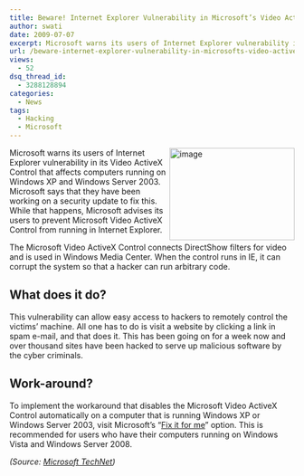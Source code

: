 ```yaml
---
title: Beware! Internet Explorer Vulnerability in Microsoft’s Video ActiveX Control
author: swati
date: 2009-07-07
excerpt: Microsoft warns its users of Internet Explorer vulnerability in its Video ActiveX Control that affects computers running on Windows XP and Windows Server 2003. Microsoft says that they have been working on a security update to fix this. While that happens, Microsoft advises its users to prevent Microsoft Video ActiveX Control from running in Internet Explorer.
url: /beware-internet-explorer-vulnerability-in-microsofts-video-activex-control/
views:
  - 52
dsq_thread_id:
  - 3288128894
categories:
  - News
tags:
  - Hacking
  - Microsoft
---
```

<img class="alignright wp-image-52334" style="border: 0pt none;margin-left: 0px;margin-right: 0px" src="http://cdn.devilsworkshop.org/files/2009/07/image9.png" border="0" alt="image" width="221" height="163" align="right" />Microsoft warns its users of Internet Explorer vulnerability in its Video ActiveX Control that affects computers running on Windows XP and Windows Server 2003. Microsoft says that they have been working on a security update to fix this. While that happens, Microsoft advises its users to prevent Microsoft Video ActiveX Control from running in Internet Explorer.

The Microsoft Video ActiveX Control connects DirectShow filters for video and is used in Windows Media Center. When the control runs in IE, it can corrupt the system so that a hacker can run arbitrary code.

## What does it do?

This vulnerability can allow easy access to hackers to remotely control the victims&#8217; machine. All one has to do is visit a website by clicking a link in spam e-mail, and that does it. This has been going on for a week now and over thousand sites have been hacked to serve up malicious software by the cyber criminals.

## Work-around?

To implement the workaround that disables the Microsoft Video ActiveX Control automatically on a computer that is running Windows XP or Windows Server 2003, visit Microsoft’s &#8220;<a href="http://support.microsoft.com/kb/972890" onclick="_gaq.push(['_trackEvent', 'outbound-article', 'http://support.microsoft.com/kb/972890', 'Fix it for me']);" >Fix it for me</a>&#8221; option. This is recommended for users who have their computers running on Windows Vista and Windows Server 2008.

*(Source: <a href="http://www.microsoft.com/technet/security/advisory/972890.mspx" onclick="_gaq.push(['_trackEvent', 'outbound-article', 'http://www.microsoft.com/technet/security/advisory/972890.mspx', 'Microsoft TechNet']);" >Microsoft TechNet</a>)*
